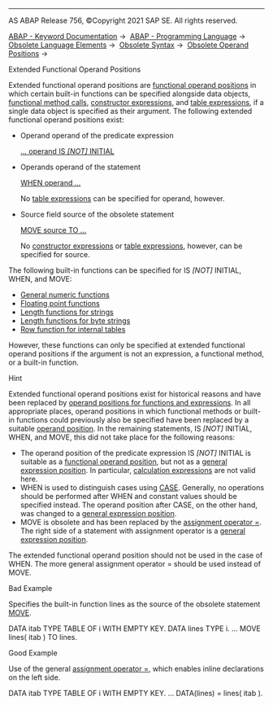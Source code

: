   

* * *

AS ABAP Release 756, ©Copyright 2021 SAP SE. All rights reserved.

[ABAP - Keyword Documentation](https://help.sap.com/doc/abapdocu_756_index_htm/7.56/en-US/abenabap.htm) →  [ABAP - Programming Language](https://help.sap.com/doc/abapdocu_756_index_htm/7.56/en-US/abenabap_reference.htm) →  [Obsolete Language Elements](https://help.sap.com/doc/abapdocu_756_index_htm/7.56/en-US/abenabap_obsolete.htm) →  [Obsolete Syntax](https://help.sap.com/doc/abapdocu_756_index_htm/7.56/en-US/abensyntax_obsolete.htm) →  [Obsolete Operand Positions](https://help.sap.com/doc/abapdocu_756_index_htm/7.56/en-US/abenoperand_positions_obsolete.htm) → 

Extended Functional Operand Positions

Extended functional operand positions are [functional operand positions](https://help.sap.com/doc/abapdocu_756_index_htm/7.56/en-US/abenfunctional_positions.htm) in which certain built-in functions can be specified alongside data objects, [functional method calls](https://help.sap.com/doc/abapdocu_756_index_htm/7.56/en-US/abenfunctional_method_call_glosry.htm "Glossary Entry"), [constructor expressions](https://help.sap.com/doc/abapdocu_756_index_htm/7.56/en-US/abenconstructor_expression_glosry.htm "Glossary Entry"), and [table expressions](https://help.sap.com/doc/abapdocu_756_index_htm/7.56/en-US/abentable_expression_glosry.htm "Glossary Entry"), if a single data object is specified as their argument. The following extended functional operand positions exist:

-   Operand operand of the predicate expression
    
    [... operand IS *\[*NOT*\]* INITIAL](https://help.sap.com/doc/abapdocu_756_index_htm/7.56/en-US/abenlogexp_initial.htm)
    
-   Operands operand of the statement
    
    [WHEN operand ...](https://help.sap.com/doc/abapdocu_756_index_htm/7.56/en-US/abapwhen.htm)
    
    No [table expressions](https://help.sap.com/doc/abapdocu_756_index_htm/7.56/en-US/abentable_expression_glosry.htm "Glossary Entry") can be specified for operand, however.
    
-   Source field source of the obsolete statement
    
    [MOVE source TO ...](https://help.sap.com/doc/abapdocu_756_index_htm/7.56/en-US/abapmove_obs.htm)
    
    No [constructor expressions](https://help.sap.com/doc/abapdocu_756_index_htm/7.56/en-US/abenconstructor_expression_glosry.htm "Glossary Entry") or [table expressions](https://help.sap.com/doc/abapdocu_756_index_htm/7.56/en-US/abentable_expression_glosry.htm "Glossary Entry"), however, can be specified for source.
    

The following built-in functions can be specified for IS *\[*NOT*\]* INITIAL, WHEN, and MOVE:

-   [General numeric functions](https://help.sap.com/doc/abapdocu_756_index_htm/7.56/en-US/abennumerical_functions.htm)
-   [Floating point functions](https://help.sap.com/doc/abapdocu_756_index_htm/7.56/en-US/abenfloating_point_functions.htm)
-   [Length functions for strings](https://help.sap.com/doc/abapdocu_756_index_htm/7.56/en-US/abenlength_functions.htm)
-   [Length functions for byte strings](https://help.sap.com/doc/abapdocu_756_index_htm/7.56/en-US/abendescriptive_functions_binary.htm)
-   [Row function for internal tables](https://help.sap.com/doc/abapdocu_756_index_htm/7.56/en-US/abendescriptive_functions_table.htm)

However, these functions can only be specified at extended functional operand positions if the argument is not an expression, a functional method, or a built-in function.

Hint

Extended functional operand positions exist for historical reasons and have been replaced by [operand positions for functions and expressions](https://help.sap.com/doc/abapdocu_756_index_htm/7.56/en-US/abenexpression_positions.htm). In all appropriate places, operand positions in which functional methods or built-in functions could previously also be specified have been replaced by a suitable [operand position](https://help.sap.com/doc/abapdocu_756_index_htm/7.56/en-US/abenexpression_positions.htm). In the remaining statements, IS *\[*NOT*\]* INITIAL, WHEN, and MOVE, this did not take place for the following reasons:

-   The operand position of the predicate expression IS *\[*NOT*\]* INITIAL is suitable as a [functional operand position](https://help.sap.com/doc/abapdocu_756_index_htm/7.56/en-US/abenfunctional_position_glosry.htm "Glossary Entry"), but not as a [general expression position](https://help.sap.com/doc/abapdocu_756_index_htm/7.56/en-US/abengeneral_expr_position_glosry.htm "Glossary Entry"). In particular, [calculation expressions](https://help.sap.com/doc/abapdocu_756_index_htm/7.56/en-US/abencalculation_expression_glosry.htm "Glossary Entry") are not valid here.
-   WHEN is used to distinguish cases using [CASE](https://help.sap.com/doc/abapdocu_756_index_htm/7.56/en-US/abapcase.htm). Generally, no operations should be performed after WHEN and constant values should be specified instead. The operand position after CASE, on the other hand, was changed to a [general expression position](https://help.sap.com/doc/abapdocu_756_index_htm/7.56/en-US/abengeneral_expr_position_glosry.htm "Glossary Entry").
-   MOVE is obsolete and has been replaced by the [assignment operator \=](https://help.sap.com/doc/abapdocu_756_index_htm/7.56/en-US/abenequals_operator.htm). The right side of a statement with assignment operator is a [general expression position](https://help.sap.com/doc/abapdocu_756_index_htm/7.56/en-US/abengeneral_expr_position_glosry.htm "Glossary Entry").

The extended functional operand position should not be used in the case of WHEN. The more general assignment operator \= should be used instead of MOVE.

Bad Example

Specifies the built-in function lines as the source of the obsolete statement [MOVE](https://help.sap.com/doc/abapdocu_756_index_htm/7.56/en-US/abapmove_obs.htm).

DATA itab TYPE TABLE OF i WITH EMPTY KEY.
DATA lines TYPE i.
...
MOVE lines( itab ) TO lines.

Good Example

Use of the general [assignment operator \=](https://help.sap.com/doc/abapdocu_756_index_htm/7.56/en-US/abenequals_operator.htm), which enables inline declarations on the left side.

DATA itab TYPE TABLE OF i WITH EMPTY KEY.
...
DATA(lines) = lines( itab ).